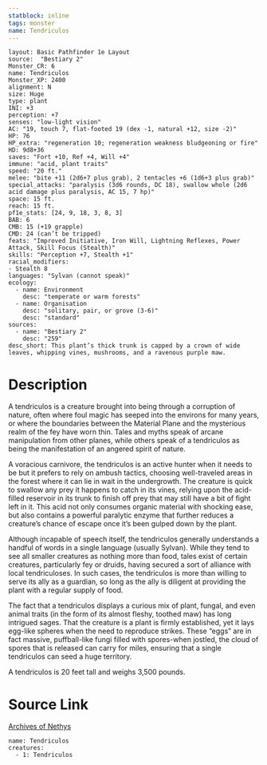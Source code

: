 ```yaml
---
statblock: inline
tags: monster
name: Tendriculos
---
```

```statblock
layout: Basic Pathfinder 1e Layout
source:  "Bestiary 2"
Monster_CR: 6
name: Tendriculos
Monster_XP: 2400
alignment: N
size: Huge
type: plant
INI: +3
perception: +7
senses: "low-light vision"
AC: "19, touch 7, flat-footed 19 (dex -1, natural +12, size -2)"
HP: 76
HP_extra: "regeneration 10; regeneration weakness bludgeoning or fire"
HD: 9d8+36
saves: "Fort +10, Ref +4, Will +4"
immune: "acid, plant traits"
speed: "20 ft."
melee: "bite +11 (2d6+7 plus grab), 2 tentacles +6 (1d6+3 plus grab)"
special_attacks: "paralysis (3d6 rounds, DC 18), swallow whole (2d6 acid damage plus paralysis, AC 15, 7 hp)"
space: 15 ft.
reach: 15 ft.
pf1e_stats: [24, 9, 18, 3, 8, 3]
BAB: 6
CMB: 15 (+19 grapple)
CMD: 24 (can’t be tripped)
feats: "Improved Initiative, Iron Will, Lightning Reflexes, Power Attack, Skill Focus (Stealth)"
skills: "Perception +7, Stealth +1"
racial_modifiers:
- Stealth 8
languages: "Sylvan (cannot speak)"
ecology:
  - name: Environment
    desc: "temperate or warm forests"
  - name: Organisation
    desc: "solitary, pair, or grove (3-6)"
    desc: "standard"
sources:
  - name: "Bestiary 2"
    desc: "259"
desc_short: This plant’s thick trunk is capped by a crown of wide leaves, whipping vines, mushrooms, and a ravenous purple maw.
```
# Description
A tendriculos is a creature brought into being through a corruption of nature, often where foul magic has seeped into the environs for many years, or where the boundaries between the Material Plane and the mysterious realm of the fey have worn thin. Tales and myths speak of arcane manipulation from other planes, while others speak of a tendriculos as being the manifestation of an angered spirit of nature.

A voracious carnivore, the tendriculos is an active hunter when it needs to be but it prefers to rely on ambush tactics, choosing well-traveled areas in the forest where it can lie in wait in the undergrowth. The creature is quick to swallow any prey it happens to catch in its vines, relying upon the acid-filled reservoir in its trunk to finish off prey that may still have a bit of fight left in it. This acid not only consumes organic material with shocking ease, but also contains a powerful paralytic enzyme that further reduces a creature’s chance of escape once it’s been gulped down by the plant.

Although incapable of speech itself, the tendriculos generally understands a handful of words in a single language (usually Sylvan). While they tend to see all smaller creatures as nothing more than food, tales exist of certain creatures, particularly fey or druids, having secured a sort of alliance with local tendriculoses. In such cases, the tendriculos is more than willing to serve its ally as a guardian, so long as the ally is diligent at providing the plant with a regular supply of food.

The fact that a tendriculos displays a curious mix of plant, fungal, and even animal traits (in the form of its almost fleshy, toothed maw) has long intrigued sages. That the creature is a plant is firmly established, yet it lays egg-like spheres when the need to reproduce strikes. These “eggs” are in fact massive, puffball-like fungi filled with spores-when jostled, the cloud of spores that is released can carry for miles, ensuring that a single tendriculos can seed a huge territory.

A tendriculos is 20 feet tall and weighs 3,500 pounds.
# Source Link
[Archives of Nethys](https://aonprd.com/MonsterDisplay.aspx?ItemName=Tendriculos)
```encounter-table
name: Tendriculos
creatures:
  - 1: Tendriculos
```

